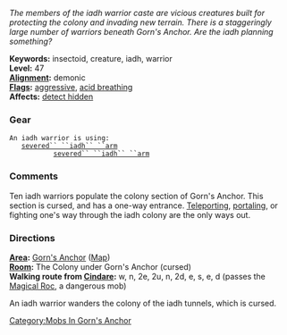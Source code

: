 *The members of the iadh warrior caste are vicious creatures built for
protecting the colony and invading new terrain. There is a staggeringly
large number of warriors beneath Gorn's Anchor. Are the iadh planning
something?*

**Keywords:** insectoid, creature, iadh, warrior  
**Level:** 47  
**[Alignment](Alignment "wikilink"):** demonic  
**[Flags](:Category:Mob_Types.md "wikilink"):**
[aggressive](Aggressive_Mobs.md "wikilink"), [acid
breathing](Breathing_Mobs.md "wikilink")  
**Affects:** [detect hidden](Detect_Hidden.md "wikilink")

### Gear

`An iadh warrior is using:`  
<held in offhand>`   `[`severed`` ``iadh`` ``arm`](Severed_Iadh_Arm.md "wikilink")  
<wielded>`           `[`severed`` ``iadh`` ``arm`](Severed_Iadh_Arm.md "wikilink")

### Comments

Ten iadh warriors populate the colony section of Gorn's Anchor. This
section is cursed, and has a one-way entrance.
[Teleporting](Teleport.md "wikilink"),
[portaling](Portal.md "wikilink"), or fighting one's way through the
iadh colony are the only ways out.

### Directions

**[Area](:Category:Areas.md "wikilink"):** [Gorn's
Anchor](:Category:Gorn's_Anchor.md "wikilink")
([Map](Gorn's_Anchor_Map.md "wikilink"))  
**[Room](:Category:Rooms.md "wikilink"):** The Colony under Gorn's
Anchor (cursed)  
**Walking route from [Cindare](Cindare "wikilink"):** w, n, 2e, 2u, n,
2d, e, s, e, d (passes the [Magical Roc](Magical_Roc "wikilink"), a
dangerous mob)

An iadh warrior wanders the colony of the iadh tunnels, which is cursed.

[Category:Mobs In Gorn's
Anchor](Category:Mobs_In_Gorn's_Anchor "wikilink")
